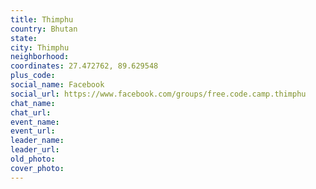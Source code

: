 ```yaml
---
title: Thimphu
country: Bhutan
state: 
city: Thimphu
neighborhood: 
coordinates: 27.472762, 89.629548
plus_code:
social_name: Facebook
social_url: https://www.facebook.com/groups/free.code.camp.thimphu
chat_name:
chat_url:
event_name:
event_url:
leader_name:
leader_url:
old_photo: 
cover_photo:
---
```

